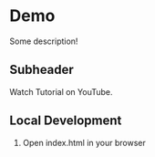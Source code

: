 # Demo

Some description!

## Subheader

Watch Tutorial on YouTube.

## Local Development

1. Open index.html in your browser
